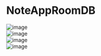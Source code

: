 # NoteAppRoomDB

![image](https://user-images.githubusercontent.com/73264521/183686512-e74dbc1f-283c-4626-8b6e-e047311a4aa0.png)
<br>
![image](https://user-images.githubusercontent.com/73264521/183687908-65d84589-3bc9-4e7f-9f22-1ed80bb28a45.png)
<br>
![image](https://user-images.githubusercontent.com/73264521/183687976-4cd6955e-ac5e-406e-a2ab-94eb1c79545f.png)
<br>
![image](https://user-images.githubusercontent.com/73264521/183688069-a10646b1-5a39-423d-a89d-ad256011a580.png)
